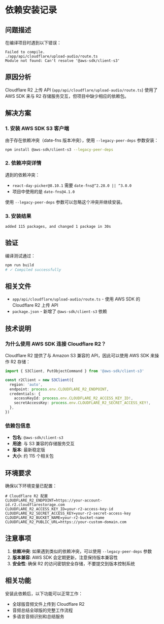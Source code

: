 # 依赖安装记录

## 问题描述

在编译项目时遇到以下错误：
```
Failed to compile.
./app/api/cloudflare/upload-audio/route.ts
Module not found: Can't resolve '@aws-sdk/client-s3'
```

## 原因分析

Cloudflare R2 上传 API (`app/api/cloudflare/upload-audio/route.ts`) 使用了 AWS SDK 来与 R2 存储服务交互，但项目中缺少相应的依赖包。

## 解决方案

### 1. 安装 AWS SDK S3 客户端

由于存在依赖冲突（date-fns 版本冲突），使用 `--legacy-peer-deps` 参数安装：

```bash
npm install @aws-sdk/client-s3 --legacy-peer-deps
```

### 2. 依赖冲突详情

遇到的依赖冲突：
- `react-day-picker@8.10.1` 需要 `date-fns@^2.28.0 || ^3.0.0`
- 项目中使用的是 `date-fns@4.1.0`

使用 `--legacy-peer-deps` 参数可以忽略这个冲突并继续安装。

### 3. 安装结果

```
added 115 packages, and changed 1 package in 30s
```

## 验证

编译测试通过：
```bash
npm run build
# ✓ Compiled successfully
```

## 相关文件

- `app/api/cloudflare/upload-audio/route.ts` - 使用 AWS SDK 的 Cloudflare R2 上传 API
- `package.json` - 新增了 `@aws-sdk/client-s3` 依赖

## 技术说明

### 为什么使用 AWS SDK 连接 Cloudflare R2？

Cloudflare R2 提供了与 Amazon S3 兼容的 API，因此可以使用 AWS SDK 来操作 R2 存储：

```typescript
import { S3Client, PutObjectCommand } from '@aws-sdk/client-s3'

const r2Client = new S3Client({
  region: 'auto',
  endpoint: process.env.CLOUDFLARE_R2_ENDPOINT,
  credentials: {
    accessKeyId: process.env.CLOUDFLARE_R2_ACCESS_KEY_ID!,
    secretAccessKey: process.env.CLOUDFLARE_R2_SECRET_ACCESS_KEY!,
  },
})
```

### 依赖包信息

- **包名**: `@aws-sdk/client-s3`
- **用途**: 与 S3 兼容的存储服务交互
- **版本**: 最新稳定版
- **大小**: 约 115 个相关包

## 环境要求

确保以下环境变量已配置：

```env
# Cloudflare R2 配置
CLOUDFLARE_R2_ENDPOINT=https://your-account-id.r2.cloudflarestorage.com
CLOUDFLARE_R2_ACCESS_KEY_ID=your-r2-access-key-id
CLOUDFLARE_R2_SECRET_ACCESS_KEY=your-r2-secret-access-key
CLOUDFLARE_R2_BUCKET_NAME=your-r2-bucket-name
CLOUDFLARE_R2_PUBLIC_URL=https://your-custom-domain.com
```

## 注意事项

1. **依赖冲突**: 如果遇到类似的依赖冲突，可以使用 `--legacy-peer-deps` 参数
2. **版本兼容**: AWS SDK 会定期更新，注意保持版本兼容性
3. **安全性**: 确保 R2 的访问密钥安全存储，不要提交到版本控制系统

## 相关功能

安装此依赖后，以下功能可以正常工作：
- 全球版音频文件上传到 Cloudflare R2
- 音频总结全球版的完整工作流程
- 多语言音频识别和总结服务
